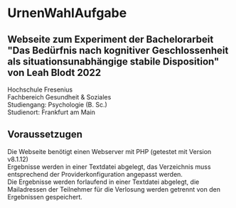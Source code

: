 # UrnenWahlAufgabe
## Webseite zum Experiment der Bachelorarbeit "Das Bedürfnis nach kognitiver Geschlossenheit als situationsunabhängige stabile Disposition" von Leah Blodt 2022

Hochschule Fresenius  
Fachbereich Gesundheit &amp; Soziales  
Studiengang: Psychologie (B. Sc.)  
Studienort: Frankfurt am Main  

## Voraussetzugen
Die Webseite benötigt einen Webserver mit PHP (getestet mit Version v8.1.12)  
Ergebnisse werden in einer Textdatei abgelegt, das Verzeichnis muss entsprechend der Providerkonfiguration angepasst werden.  
Die Ergebnisse werden forlaufend in einer Textdatei abgelegt, die Mailadressen der Teilnehmer für die Verlosung werden getrennt von den Ergebnissen gespeichert.
